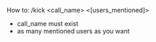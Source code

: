 How to: /kick <call_name> <[users_mentioned]>
* call_name must exist
* as many mentioned users as you want